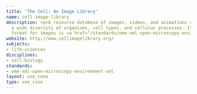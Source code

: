 ```yaml
---
title: 'The Cell: An Image Library'
name: cell-image-library
description: <p>A resource database of images, videos, and animations of cells, capturing
  a wide diversity of organisms, cell types, and cellular processes. Its native metadata
  format for images is <a href="/standards/ome-xml-open-microscopy-environment-xml.html">OME-XML</a>.</p>
website: http://www.cellimagelibrary.org/
subjects:
- life-sciences
disciplines:
- cell-biology
standards:
- ome-xml-open-microscopy-environment-xml
layout: use_case
type: use_case
---
```


